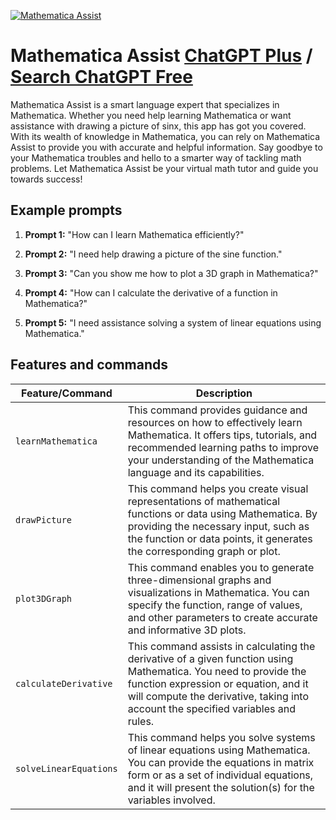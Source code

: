 
[![Mathematica Assist](https://files.oaiusercontent.com/file-iJFCipEnbb0l0IpzRs4IUTxK?se=2123-10-16T03%3A40%3A23Z&sp=r&sv=2021-08-06&sr=b&rscc=max-age%3D31536000%2C%20immutable&rscd=attachment%3B%20filename%3Dmathematica.png&sig=DO9u%2BcTckMBKDAmn%2B%2BjzxAIZ7ZxaiGoR%2Bb0xVZKck3Y%3D)](https://chat.openai.com/g/g-a23PCI8Xv-mathematica-assist)

# Mathematica Assist [ChatGPT Plus](https://chat.openai.com/g/g-a23PCI8Xv-mathematica-assist) / [Search ChatGPT Free](https://gptcall.net/index.html#/?search=Mathematica%20Assist)

Mathematica Assist is a smart language expert that specializes in Mathematica. Whether you need help learning Mathematica or want assistance with drawing a picture of sinx, this app has got you covered. With its wealth of knowledge in Mathematica, you can rely on Mathematica Assist to provide you with accurate and helpful information. Say goodbye to your Mathematica troubles and hello to a smarter way of tackling math problems. Let Mathematica Assist be your virtual math tutor and guide you towards success!

## Example prompts

1. **Prompt 1:** "How can I learn Mathematica efficiently?"

2. **Prompt 2:** "I need help drawing a picture of the sine function."

3. **Prompt 3:** "Can you show me how to plot a 3D graph in Mathematica?"

4. **Prompt 4:** "How can I calculate the derivative of a function in Mathematica?"

5. **Prompt 5:** "I need assistance solving a system of linear equations using Mathematica."


## Features and commands

| Feature/Command | Description |
| --- | --- |
| `learnMathematica` | This command provides guidance and resources on how to effectively learn Mathematica. It offers tips, tutorials, and recommended learning paths to improve your understanding of the Mathematica language and its capabilities. |
| `drawPicture` | This command helps you create visual representations of mathematical functions or data using Mathematica. By providing the necessary input, such as the function or data points, it generates the corresponding graph or plot. |
| `plot3DGraph` | This command enables you to generate three-dimensional graphs and visualizations in Mathematica. You can specify the function, range of values, and other parameters to create accurate and informative 3D plots. |
| `calculateDerivative` | This command assists in calculating the derivative of a given function using Mathematica. You need to provide the function expression or equation, and it will compute the derivative, taking into account the specified variables and rules. |
| `solveLinearEquations` | This command helps you solve systems of linear equations using Mathematica. You can provide the equations in matrix form or as a set of individual equations, and it will present the solution(s) for the variables involved. |


